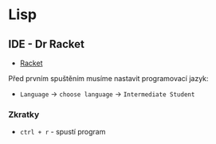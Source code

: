 # Lisp

## IDE - Dr Racket
- [Racket](https://racket-lang.org/)

Před prvním spuštěním musíme nastavit programovací jazyk: 
- `Language` -> `choose language` -> `Intermediate Student`

### Zkratky
- `ctrl + r` - spustí program

